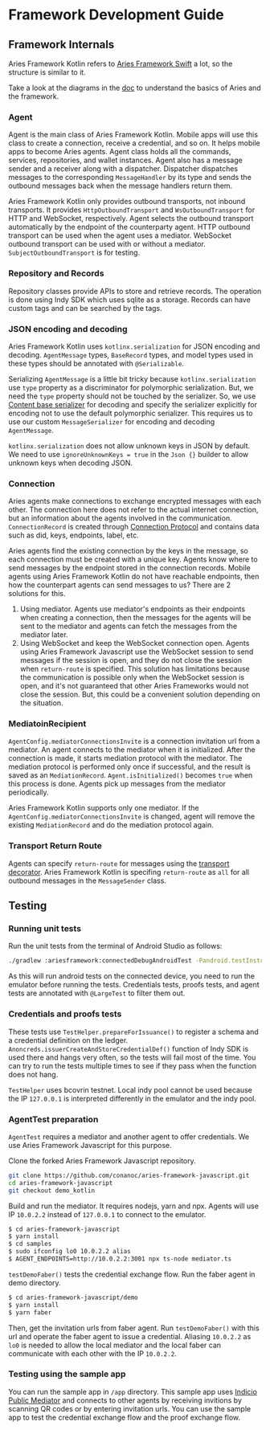 # Framework Development Guide

## Framework Internals

Aries Framework Kotlin refers to [Aries Framework Swift](https://github.com/hyperledger/aries-framework-swift) a lot, so the structure is similar to it.

Take a look at the diagrams in the [doc](https://github.com/hyperledger/aries-framework-swift/blob/main/doc/dev_general.md) to understand the basics of Aries and the framework.

### Agent

Agent is the main class of Aries Framework Kotlin. Mobile apps will use this class to create a connection, receive a credential, and so on. It helps mobile apps to become Aries agents. Agent class holds all the commands, services, repositories, and wallet instances. Agent also has a message sender and a receiver along with a dispatcher. Dispatcher dispatches messages to the corresponding `MessageHandler` by its type and sends the outbound messages back when the message handlers return them.

Aries Framework Kotlin only provides outbound transports, not inbound transports. It provides `HttpOutboundTransport` and `WsOutboundTransport` for HTTP and WebSocket, respectively. Agent selects the outbound transport automatically by the endpoint of the counterparty agent. HTTP outbound transport can be used when the agent uses a mediator. WebSocket outbound transport can be used with or without a mediator. `SubjectOutboundTransport` is for testing.

### Repository and Records

Repository classes provide APIs to store and retrieve records. The operation is done using Indy SDK which uses sqlite as a storage. Records can have custom tags and can be searched by the tags.

### JSON encoding and decoding

Aries Framework Kotlin uses `kotlinx.serialization` for JSON encoding and decoding. `AgentMessage` types, `BaseRecord` types, and model types used in these types should be annotated with `@Serializable`.

Serializing `AgentMessage` is a little bit tricky because `kotlinx.serialization` use `type` property as a discriminator for polymorphic serialization. But, we need the `type` property should not be touched by the serializer.
So, we use [Content base serializer](https://kotlinlang.org/api/kotlinx.serialization/kotlinx-serialization-json/kotlinx.serialization.json/-json-content-polymorphic-serializer) for decoding and specify the serializer explicitly for encoding not to use the default polymorphic serializer. This requires us to use our custom `MessageSerializer` for encoding and decoding `AgentMessage`.

`kotlinx.serialization` does not allow unknown keys in JSON by default. We need to use `ignoreUnknownKeys = true` in the `Json {}` builder to allow unknown keys when decoding JSON.

### Connection

Aries agents make connections to exchange encrypted messages with each other. The connection here does not refer to the actual internet connection, but an information about the agents involved in the communication. `ConnectionRecord` is created through [Connection Protocol](https://github.com/hyperledger/aries-rfcs/tree/main/features/0160-connection-protocol) and contains data such as did, keys, endpoints, label, etc.

Aries agents find the existing connection by the keys in the message, so each connection must be created with a unique key. Agents know where to send messages by the endpoint stored in the connection records. Mobile agents using Aries Framework Kotlin do not have reachable endpoints, then how the counterpart agents can send messages to us? There are 2 solutions for this.
1. Using mediator. Agents use mediator's endpoints as their endpoints when creating a connection, then the messages for the agents will be sent to the mediator and agents can fetch the messages from the mediator later.
2. Using WebSocket and keep the WebSocket connection open. Agents using Aries Framework Javascript use the WebSocket session to send messages if the session is open, and they do not close the session when `return-route` is specified. This solution has limitations because the communication is possible only when the WebSocket session is open, and it's not guaranteed that other Aries Frameworks would not close the session. But, this could be a convenient solution depending on the situation.

### MediatoinRecipient

`AgentConfig.mediatorConnectionsInvite` is a connection invitation url from a mediator. An agent connects to the mediator when it is initialized. After the connection is made, it starts mediation protocol with the mediator. The mediation protocol is performed only once if successful, and the result is saved as an `MediationRecord`. `Agent.isInitialized()` becomes `true` when this process is done. Agents pick up messages from the mediator periodically.

Aries Framework Kotlin supports only one mediator. If the `AgentConfig.mediatorConnectionsInvite` is changed, agent will remove the existing `MediationRecord` and do the mediation protocol again.

### Transport Return Route

Agents can specify `return-route` for messages using the [transport decorator](https://github.com/hyperledger/aries-rfcs/tree/main/features/0092-transport-return-route). Aries Framework Kotlin is specifing `return-route` as `all` for all outbound messages in the `MessageSender` class.

## Testing

### Running unit tests

Run the unit tests from the terminal of Android Studio as follows:

```bash
./gradlew :ariesframework:connectedDebugAndroidTest -Pandroid.testInstrumentationRunnerArguments.notAnnotation=androidx.test.filters.LargeTest
```

As this will run android tests on the connected device, you need to run the emulator before running the tests. Credentials tests, proofs tests, and agent tests are annotated with `@LargeTest` to filter them out.

### Credentials and proofs tests

These tests use `TestHelper.prepareForIssuance()` to register a schema and a credential definition on the ledger.
`Anoncreds.issuerCreateAndStoreCredentialDef()` function of Indy SDK is used there and hangs very often, so the tests will fail most of the time. You can try to run the tests multiple times to see if they pass when the function does not hang.

`TestHelper` uses bcovrin testnet. Local indy pool cannot be used because the IP `127.0.0.1` is interpreted differently in the emulator and the indy pool.

### AgentTest preparation

`AgentTest` requires a mediator and another agent to offer credentials. We use Aries Framework Javascript for this purpose.

Clone the forked Aries Framework Javascript repository.
```bash
git clone https://github.com/conanoc/aries-framework-javascript.git
cd aries-framework-javascript
git checkout demo_kotlin
```

Build and run the mediator. It requires nodejs, yarn and npx.
Agents will use IP `10.0.2.2` instead of `127.0.0.1` to connect to the emulator.
```bash
$ cd aries-framework-javascript
$ yarn install
$ cd samples
$ sudo ifconfig lo0 10.0.2.2 alias
$ AGENT_ENDPOINTS=http://10.0.2.2:3001 npx ts-node mediator.ts
```

`testDemoFaber()` tests the credential exchange flow.
Run the faber agent in demo directory.
```bash
$ cd aries-framework-javascript/demo
$ yarn install
$ yarn faber
```

Then, get the invitation urls from faber agent.
Run `testDemoFaber()` with this url and operate the faber agent to issue a credential.
Aliasing `10.0.2.2` as `lo0` is needed to allow the local mediator and the local faber can communicate with each other with the IP `10.0.2.2`.

### Testing using the sample app

You can run the sample app in `/app` directory. This sample app uses [Indicio Public Mediator](https://indicio-tech.github.io/mediator/) and connects to other agents by receiving invitions by scanning QR codes or by entering invitation urls. You can use the sample app to test the credential exchange flow and the proof exchange flow.
